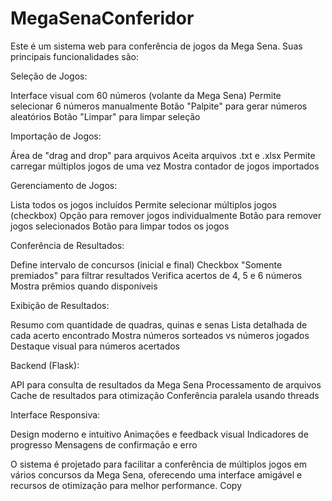 # MegaSenaConferidor

Este é um sistema web para conferência de jogos da Mega Sena. Suas principais funcionalidades são:

Seleção de Jogos:

Interface visual com 60 números (volante da Mega Sena)
Permite selecionar 6 números manualmente
Botão "Palpite" para gerar números aleatórios
Botão "Limpar" para limpar seleção


Importação de Jogos:

Área de "drag and drop" para arquivos
Aceita arquivos .txt e .xlsx
Permite carregar múltiplos jogos de uma vez
Mostra contador de jogos importados


Gerenciamento de Jogos:

Lista todos os jogos incluídos
Permite selecionar múltiplos jogos (checkbox)
Opção para remover jogos individualmente
Botão para remover jogos selecionados
Botão para limpar todos os jogos


Conferência de Resultados:

Define intervalo de concursos (inicial e final)
Checkbox "Somente premiados" para filtrar resultados
Verifica acertos de 4, 5 e 6 números
Mostra prêmios quando disponíveis


Exibição de Resultados:

Resumo com quantidade de quadras, quinas e senas
Lista detalhada de cada acerto encontrado
Mostra números sorteados vs números jogados
Destaque visual para números acertados


Backend (Flask):

API para consulta de resultados da Mega Sena
Processamento de arquivos
Cache de resultados para otimização
Conferência paralela usando threads


Interface Responsiva:

Design moderno e intuitivo
Animações e feedback visual
Indicadores de progresso
Mensagens de confirmação e erro



O sistema é projetado para facilitar a conferência de múltiplos jogos em vários concursos da Mega Sena, oferecendo uma interface amigável e recursos de otimização para melhor performance. Copy